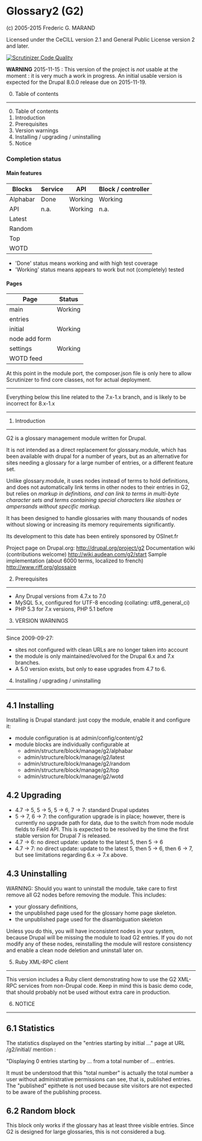 Glossary2 (G2)
==============

(c) 2005-2015 Frederic G. MARAND
 
Licensed under the CeCILL version 2.1 and General Public License version 2 and later.

[![Scrutinizer Code Quality](https://scrutinizer-ci.com/g/FGM/g2/badges/quality-score.png?b=8.x-1.x)](https://scrutinizer-ci.com/g/FGM/g2/?branch=8.x-1.x)

**WARNING** 2015-11-15 : This version of the project is _not_ usable at the 
  moment : it is very much a work in progress. An initial usable version is 
  expected for the Drupal 8.0.0 release due on 2015-11-19.
  
  

0. Table of contents
--------------------

  0. Table of contents
  1. Introduction
  2. Prerequisites
  3. Version warnings
  4. Installing / upgrading / uninstalling
  5. Notice

### Completion status 
#### Main features

| Blocks    | Service     | API       | Block / controller  |
|-----------|-------------|-----------|---------------------|
| Alphabar  | Done        | Working   | Working             |
| API       | n.a.        | Working   | n.a.                |
| Latest    |             |           |                     | 
| Random    |             |           |                     | 
| Top       |             |           |                     | 
| WOTD      |             |           |                     | 

* 'Done' status means working and with high test coverage
* 'Working' status means appears to work but not (completely) tested

#### Pages

| Page          | Status
|---------------|-------------------------------------------|
| main          | Working                                   |
| entries       |                                           |
| initial       | Working                                   |
| node add form |                                           |
| settings      | Working                                   |
| WOTD feed     |                                           |

At this point in the module port, the composer.json file is only here to allow 
Scrutinizer to find core classes, not for actual deployment.

---

Everything below this line related to the 7.x-1.x branch, and is likely to be
incorrect for 8.x-1.x
 
---

1. Introduction
---------------

G2 is a glossary management module written for Drupal.

It is not intended as a direct replacement for glossary.module, which has been 
available with drupal for a number of years, but as an alternative for sites 
needing a glossary for a large number of entries, or a different feature set.

Unlike glossary.module, it uses nodes instead of terms to hold  definitions, and 
does not automatically link terms in other nodes to their entries in G2, but 
relies on <dfn> markup in definitions, and can link to terms in multi-byte 
character sets and terms containing special characters like slashes or 
ampersands without specific markup.

It has been designed to handle glossaries with many thousands of nodes without 
slowing or increasing its memory requirements significantly.

Its development to this date has been entirely sponsored by OSInet.fr


Project page on Drupal.org:
        http://drupal.org/project/g2
Documentation wiki (contributions welcome)
        http://wiki.audean.com/g2/start
Sample implementation (about 6000 terms, localized to french)
        http://www.riff.org/glossaire

2. Prerequisites
----------------

  * Any Drupal versions from 4.7.x to 7.0
  * MySQL 5.x, configured for UTF-8 encoding (collating: utf8_general_ci)
  * PHP 5.3 for 7.x versions, PHP 5.1 before

3. VERSION WARNINGS
-------------------

Since 2009-09-27:
- sites not configured with clean URLs are no longer taken into account
- the module is only maintained/evolved for the Drupal 6.x and 7.x branches.
- A 5.0 version exists, but only to ease upgrades from 4.7 to 6.

4. Installing / upgrading / uninstalling
----------------------------------------
4.1 Installing
--------------

Installing is Drupal standard: just copy the module, enable it and configure it:
- module configuration is at admin/config/content/g2
- module blocks are individually configurable at
  - admin/structure/block/manage/g2/alphabar
  - admin/structure/block/manage/g2/latest
  - admin/structure/block/manage/g2/random
  - admin/structure/block/manage/g2/top
  - admin/structure/block/manage/g2/wotd
  
4.2 Upgrading
-------------
 
- 4.7 -> 5, 5 -> 5, 5 -> 6, 7 -> 7: standard Drupal updates
- 5 -> 7, 6 -> 7: the configuration upgrade is in place; however, there is
  currently no upgrade path for data, due to the switch from node module fields 
  to Field API. This is expected to be resolved by the time the first stable 
  version for Drupal 7 is released.
- 4.7 -> 6: no direct update: update to the latest 5, then 5 -> 6
- 4.7 -> 7: no direct update: update to the latest 5, then 5 -> 6, then 6 -> 7, 
  but see limitations regarding 6.x -> 7.x above.

4.3 Uninstalling
----------------

WARNING: Should you want to uninstall the module, take care to first remove
all G2 nodes before removing the module. This includes:

- your glossary definitions,
- the unpublished page used for the glossary home page skeleton.
- the unpublished page used for the disambiguation skeleton

Unless you do this, you will have inconsistent nodes in your system, because
Drupal will be missing the module to load G2 entries. If you do not modify
any of these nodes, reinstalling the module will restore consistency and
enable a clean node deletion and uninstall later on.

5. Ruby XML-RPC client
----------------------

This version includes a Ruby client demonstrating how to use the G2
XML-RPC services from non-Drupal code. Keep in mind this is basic demo
code, that should probably not be used without extra care in production.

6. NOTICE
---------

6.1 Statistics
--------------

The statistics displayed on the "entries starting by initial ..." page
at URL <drupal>/g2/initial/<some initial segment> mention :

"Displaying 0 entries starting by ... from a total number of ... entries.

It must be understood that this "total number" is actually the total number
a user without administrative permissions can see, that is, published entries.
The "published" epithete is not used because site visitors are not expected
to be aware of the publishing process.

6.2 Random block
----------------

This block only works if the glossary has at least three visible entries.
Since G2 is designed for large glossaries, this is not considered a bug.
